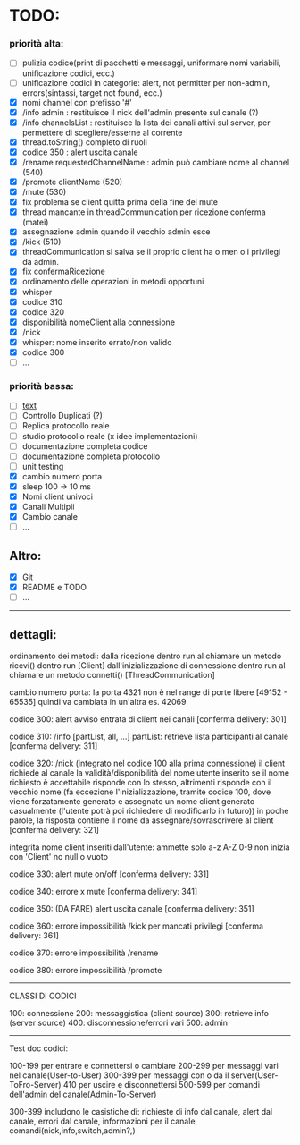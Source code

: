 # TODO:
### priorità alta:
- [ ] pulizia codice(print di pacchetti e messaggi, uniformare nomi variabili, unificazione codici, ecc.)
- [ ] unificazione codici in categorie: alert, not permitter per non-admin, errors(sintassi, target not found, ecc.)
- [x] nomi channel con prefisso '#'
- [x] /info admin : restituisce il nick dell'admin presente sul canale (?)
- [x] /info channelsList : restituisce la lista dei canali attivi sul server, per permettere di scegliere/esserne al corrente
- [x] thread.toString() completo di ruoli
- [x] codice 350 : alert uscita canale
- [x] /rename requestedChannelName : admin può cambiare nome al channel (540)
- [x] /promote clientName (520)
- [x] /mute (530)
- [x] fix problema se client quitta prima della fine del mute
- [x] thread mancante in threadCommunication per ricezione conferma (matei)
- [x] assegnazione admin quando il vecchio admin esce
- [x] /kick (510)
- [x] threadCommunication si salva se il proprio client ha o men o i privilegi da admin.
- [x] fix confermaRicezione
- [x] ordinamento delle operazioni in metodi opportuni
- [x] whisper
- [x] codice 310
- [x] codice 320
- [x] disponibilità nomeClient alla connessione
- [x] /nick
- [x] whisper: nome inserito errato/non valido
- [x] codice 300
- [ ] ...

### priorità bassa:
- [ ] [text](https://github.com/inspircd/inspircd/releases/tag/v4.4.0)
- [ ] Controllo Duplicati (?)
- [ ] Replica protocollo reale
- [ ] studio protocollo reale (x idee implementazioni)
- [ ] documentazione completa codice
- [ ] documentazione completa protocollo
- [ ] unit testing
- [x] cambio numero porta
- [x] sleep 100 -> 10 ms
- [x] Nomi client univoci
- [x] Canali Multipli
- [x] Cambio canale
- [ ] ...

## Altro:
- [x] Git
- [x] README e TODO
- [ ] ...
  
---
## dettagli:
ordinamento dei metodi:
    dalla ricezione dentro run al chiamare un metodo ricevi() dentro run [Client]
    dall'inizializzazione di connessione dentro run al chiamare un metodo connetti() [ThreadCommunication]

cambio numero porta:
    la porta 4321 non è nel range di porte libere [49152 - 65535] quindi va cambiata in un'altra es. 42069

codice 300:
    alert avviso entrata di client nei canali
    [conferma delivery: 301]

codice 310:
    /info [partList, all, ...]
    partList: retrieve lista participanti al canale
    [conferma delivery: 311]

codice 320:
    /nick
    (integrato nel codice 100 alla prima connessione)
    il client richiede al canale la validità/disponibilità del nome utente inserito
    se il nome richiesto è accettabile risponde con lo stesso, altrimenti risponde con il vecchio nome
    (fa eccezione l'inizializzazione, tramite codice 100, dove viene forzatamente generato e assegnato un nome client generato casualmente (l'utente potrà poi richiedere di modificarlo in futuro))
    in poche parole, la risposta contiene il nome da assegnare/sovrascrivere al client
    [conferma delivery: 321]

integrità nome client inseriti dall'utente:
    ammette solo a-z A-Z 0-9
    non inizia con 'Client'
    no null o vuoto

codice 330:
    alert mute on/off
    [conferma delivery: 331]

codice 340:
    errore x mute
    [conferma delivery: 341]

codice 350: (DA FARE)
    alert uscita canale
    [conferma delivery: 351]

codice 360:
    errore impossibilità /kick per mancati privilegi
    [conferma delivery: 361]

codice 370:
    errore impossibilità /rename

codice 380:
    errore impossibilità /promote

---
CLASSI DI CODICI

100: connessione
200: messaggistica (client source)
300: retrieve info (server source)
400: disconnessione/errori vari
500: admin



-----
Test doc codici:

100-199 per entrare e connettersi o cambiare
200-299 per messaggi vari nel canale(User-to-User)
300-399 per messaggi con o da il server(User-ToFro-Server)
410 per uscire e disconnettersi
500-599 per comandi dell'admin del canale(Admin-To-Server)

300-399 includono le casistiche di:
richieste di info dal canale,
alert dal canale,
errori dal canale,
informazioni per il canale,
comandi(nick,info,switch,admin?,)